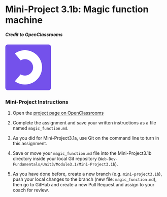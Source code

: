 # Mini-Project 3.1b: Magic function machine

##### Credit to OpenClassrooms
![Become](https://github.com/OCclassprojects/logo/blob/master/fav-icon.png?raw=true)

### Mini-Project Instructions

1. Open the [project page on OpenClassrooms](https://openclassrooms.com/en/courses/5261196-think-like-a-computer-the-logic-of-programming/5441446-define-and-send-messages-with-functions#r-5891079)

1. Complete the assignment and save your written instructions as a file named `magic_function.md`. 

1. As you did for Mini-Project3.1a, use Git on the command line to turn in this assignment.

1. Save or move your `magic_function.md` file into the Mini-Project3.1b directory inside your local Git repository (`Web-Dev-Fundamentals/Unit3/Module3.1/Mini-Project3.1b`).

1. As you have done before, create a new branch (e.g. `mini-project3.1b`), push your local changes to the branch (new file: `magic_function.md`), then go to GitHub and create a new Pull Request and assign to your coach for review.
